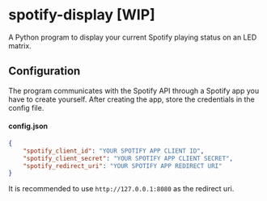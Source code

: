 # spotify-display [WIP]

A Python program to display your current Spotify playing status on an LED matrix.


## Configuration
The program communicates with the Spotify API through a Spotify app you have to create yourself.
After creating the app, store the credentials in the config file.


#### config.json
```json
{
    "spotify_client_id": "YOUR SPOTIFY APP CLIENT ID",
    "spotify_client_secret": "YOUR SPOTIFY APP CLIENT SECRET",
    "spotify_redirect_uri": "YOUR SPOTIFY APP REDIRECT URI"
}
```
It is recommended to use `http://127.0.0.1:8080` as the redirect uri.
